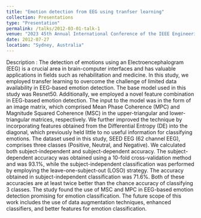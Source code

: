 ```yaml
---
title: "Emotion detection from EEG using tranfser learning"
collection: Presentations
type: "Presentation"
permalink: /talks/2012-03-01-talk-1
venue: "2023 45th Annual International Conference of the IEEE Engineering in Medicine & Biology Society (EMBC)"
date: 2012-07-27
location: "Sydney, Australia"
---
```


Description : The detection of emotions using an Electroencephalogram (EEG) is a crucial area in brain-computer interfaces and has valuable applications in fields such as rehabilitation and medicine. In this study, we employed transfer learning to overcome the challenge of limited data availability in EEG-based emotion detection. The base model used in this study was Resnet50. Additionally, we employed a novel feature combination in EEG-based emotion detection. The input to the model was in the form of an image matrix, which comprised Mean Phase Coherence (MPC) and Magnitude Squared Coherence (MSC) in the upper-triangular and lower-triangular matrices, respectively. We further improved the technique by incorporating features obtained from the Differential Entropy (DE) into the diagonal, which previously held little to no useful information for classifying emotions. The dataset used in this study, SEED EEG (62 channel EEG), comprises three classes (Positive, Neutral, and Negative). We calculated both subject-independent and subject-dependent accuracy. The subject-dependent accuracy was obtained using a 10-fold cross-validation method and was 93.1%, while the subject-independent classification was performed by employing the leave-one-subject-out (LOSO) strategy. The accuracy obtained in subject-independent classification was 71.6%. Both of these accuracies are at least twice better than the chance accuracy of classifying 3 classes. The study found the use of MSC and MPC in EEG-based emotion detection promising for emotion classification. The future scope of this work includes the use of data augmentation techniques, enhanced classifiers, and better features for emotion classification.
